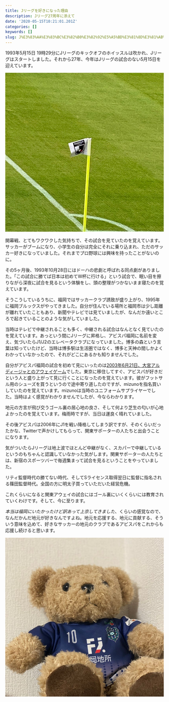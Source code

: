 ```yaml
---
title: Jリーグを好きになった理由
description: Jリーグ27周年に添えて
date: '2020-05-15T10:21:01.201Z'
categories: []
keywords: []
slug: J%E3%83%AA%E3%83%BC%E3%82%B0%E3%82%92%E5%A5%BD%E3%81%8D%E3%81%AB%E3%81%AA%E3%81%A3%E3%81%9F%E7%90%86%E7%94%B1
---
```

1993年5月15日 19時29分にJリーグのキックオフのホイッスルは吹かれ、Jリーグはスタートしました。それから27年、今年はJリーグの試合のない5月15日を迎えています。

![](1__HP72JVYoSPChGvKs8Ogarw.jpeg)

開幕戦、とてもワクワクした気持ちで、その試合を見ていたのを覚えています。サッカーがブームになり、小学生の自分は完全にそれに乗り込まれ、ただのサッカー好きになっていました。それまでプロ野球には興味を持ったことがないのに。

その5ヶ月後、1993年10月28日にはドーハの悲劇と呼ばれる同点劇がありました。「この試合に勝てば日本は初めてW杯に行ける」という試合で、眠い目を擦りながら深夜に試合を見るという体験をし、頭の整理がつかないまま寝たのを覚えています。

そうこうしているうちに、福岡ではサッカークラブ誘致が盛り上がり、1995年に福岡ブルックスがやってきました。自分が住んでいる場所と福岡市は少し距離が離れていたこともあり、新聞やテレビでは見ていましたが、なんだか遠いところで起きていることのような気がしていました。

当時はテレビで中継されることも多く、中継される試合はなんとなく見ていたのを覚えています。あっという間にJリーグに昇格し、アビスパ福岡に名前を変え、気づいたらJ1/J2のエレベータクラブになっていました。博多の森という言葉は知っていたけど、当時は博多駅は生活圏ではなく、博多と天神の間しかよくわかっていなかったので、それがどこにあるかも知りませんでした。

自分がアビスパ福岡の試合を初めて見にいったのは[2003年6月21日、大宮アルディージャとのアウェイゲーム](https://data.j-league.or.jp/SFMS02/?match_card_id=7367)でした。東京に移住してすぐ、アビスパが好きだという人と盛り上がって見に行くことになったのを覚えています。彼がフットサル用のシューズを買うというので途中寄り道したのですが、mizunoを指名買いしていたのを覚えています。mizunoは当時のユニフォームサプライヤーでした。当時はよく感覚がわかりませんでしたが、今ならわかります。

地元の方言が飛び交うゴール裏の居心地の良さ、そして何より芝生の匂いが心地よかったのを覚えています。梅雨時ですが、当日は運良く晴れていました。

その後アビスパは2006年にJ1を戦い降格してしまう訳ですが、そのくらいだったかな、Twitterで声かけしてもらって、関東サポーターの人たちと出会うことになります。

気がついたらJリーグは地上波でほとんど中継がなく、スカパーで中継しているというのもちゃんと認識していなかった気がします。関東サポーターの人たちとは、新宿のスポーツバーで毎週集まって試合を見るということをやっていました。

リティ監督時代の勝てない時代、そしてSライセンス取得翌日に監督に指名される篠田監督時代。全国の方に明太子買っていただいた経営危機。

これくらいになると関東アウェイの試合にはゴール裏にいくくらいには教育されていくわけです。そして、今に至ります。

_本当は福岡にいたかったけど訳あって上京してきました_、くらいの感覚なので、なんだかんだ地元が好きなんですよね。地元を応援する、地元に貢献する、そういう意味を込めて、好きなサッカーの地元のクラブであるアビスパをこれからも応援し続けると思います。

![](1__fD58OgBbMa__2BBcoSXDNxA.jpeg)